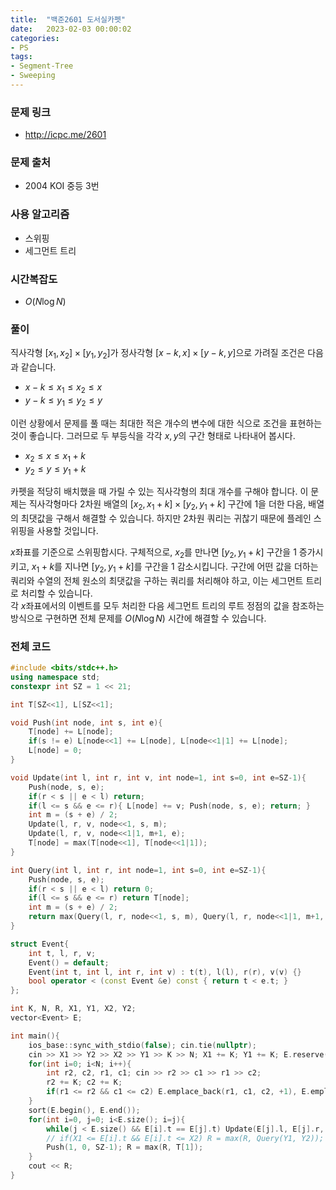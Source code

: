 ```yaml
---
title:  "백준2601 도서실카펫"
date:   2023-02-03 00:00:02
categories:
- PS
tags:
- Segment-Tree
- Sweeping
---
```


### 문제 링크
* http://icpc.me/2601

### 문제 출처
* 2004 KOI 중등 3번

### 사용 알고리즘
* 스위핑
* 세그먼트 트리

### 시간복잡도
* $O(N \log N)$

### 풀이
직사각형 $[x_1,x_2]\times[y_1,y_2]$가 정사각형 $[x-k,x]\times[y-k,y]$으로 가려질 조건은 다음과 같습니다.
* $x-k \leq x_1 \leq x_2 \leq x$
* $y-k \leq y_1 \leq y_2 \leq y$

이런 상황에서 문제를 풀 때는 최대한 적은 개수의 변수에 대한 식으로 조건을 표현하는 것이 좋습니다. 그러므로 두 부등식을 각각 $x, y$의 구간 형태로 나타내어 봅시다.
* $x_2 \leq x \leq x_1+k$
* $y_2 \leq y \leq y_1+k$

카펫을 적당히 배치했을 때 가릴 수 있는 직사각형의 최대 개수를 구해야 합니다. 이 문제는 직사각형마다 2차원 배열의 $[x_2,x_1+k]\times[y_2,y_1+k]$ 구간에 1을 더한 다음, 배열의 최댓값을 구해서 해결할 수 있습니다. 하지만 2차원 쿼리는 귀찮기 때문에 플레인 스위핑을 사용할 것입니다.

$x$좌표를 기준으로 스위핑합시다. 구체적으로, $x_2$를 만나면 $[y_2,y_1+k]$ 구간을 1 증가시키고, $x_1+k$를 지나면 $[y_2,y_1+k]$를 구간을 1 감소시킵니다. 구간에 어떤 값을 더하는 쿼리와 수열의 전체 원소의 최댓값을 구하는 쿼리를 처리해야 하고, 이는 세그먼트 트리로 처리할 수 있습니다.<br>
각 $x$좌표에서의 이벤트를 모두 처리한 다음 세그먼트 트리의 루트 정점의 값을 참조하는 방식으로 구현하면 전체 문제를 $O(N \log N)$ 시간에 해결할 수 있습니다.

### 전체 코드
```cpp
#include <bits/stdc++.h>
using namespace std;
constexpr int SZ = 1 << 21;

int T[SZ<<1], L[SZ<<1];

void Push(int node, int s, int e){
    T[node] += L[node];
    if(s != e) L[node<<1] += L[node], L[node<<1|1] += L[node];
    L[node] = 0;
}

void Update(int l, int r, int v, int node=1, int s=0, int e=SZ-1){
    Push(node, s, e);
    if(r < s || e < l) return;
    if(l <= s && e <= r){ L[node] += v; Push(node, s, e); return; }
    int m = (s + e) / 2;
    Update(l, r, v, node<<1, s, m);
    Update(l, r, v, node<<1|1, m+1, e);
    T[node] = max(T[node<<1], T[node<<1|1]);
}

int Query(int l, int r, int node=1, int s=0, int e=SZ-1){
    Push(node, s, e);
    if(r < s || e < l) return 0;
    if(l <= s && e <= r) return T[node];
    int m = (s + e) / 2;
    return max(Query(l, r, node<<1, s, m), Query(l, r, node<<1|1, m+1, e));
}

struct Event{
    int t, l, r, v;
    Event() = default;
    Event(int t, int l, int r, int v) : t(t), l(l), r(r), v(v) {}
    bool operator < (const Event &e) const { return t < e.t; }
};

int K, N, R, X1, Y1, X2, Y2;
vector<Event> E;

int main(){
    ios_base::sync_with_stdio(false); cin.tie(nullptr);
    cin >> X1 >> Y2 >> X2 >> Y1 >> K >> N; X1 += K; Y1 += K; E.reserve(N+N);
    for(int i=0; i<N; i++){
        int r2, c2, r1, c1; cin >> r2 >> c1 >> r1 >> c2;
        r2 += K; c2 += K;
        if(r1 <= r2 && c1 <= c2) E.emplace_back(r1, c1, c2, +1), E.emplace_back(r2+1, c1, c2, -1);
    }
    sort(E.begin(), E.end());
    for(int i=0, j=0; i<E.size(); i=j){
        while(j < E.size() && E[i].t == E[j].t) Update(E[j].l, E[j].r, E[j].v), j++;
        // if(X1 <= E[i].t && E[i].t <= X2) R = max(R, Query(Y1, Y2));
        Push(1, 0, SZ-1); R = max(R, T[1]);
    }
    cout << R;
}
```
